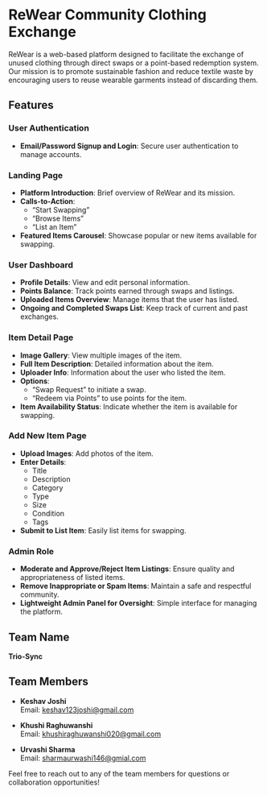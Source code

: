 # ReWear Community Clothing Exchange

ReWear is a web-based platform designed to facilitate the exchange of unused clothing through direct swaps or a point-based redemption system. Our mission is to promote sustainable fashion and reduce textile waste by encouraging users to reuse wearable garments instead of discarding them.

## Features

### User Authentication
- **Email/Password Signup and Login**: Secure user authentication to manage accounts.

### Landing Page
- **Platform Introduction**: Brief overview of ReWear and its mission.
- **Calls-to-Action**: 
  - “Start Swapping”
  - “Browse Items”
  - “List an Item”
- **Featured Items Carousel**: Showcase popular or new items available for swapping.

### User Dashboard
- **Profile Details**: View and edit personal information.
- **Points Balance**: Track points earned through swaps and listings.
- **Uploaded Items Overview**: Manage items that the user has listed.
- **Ongoing and Completed Swaps List**: Keep track of current and past exchanges.

### Item Detail Page
- **Image Gallery**: View multiple images of the item.
- **Full Item Description**: Detailed information about the item.
- **Uploader Info**: Information about the user who listed the item.
- **Options**: 
  - “Swap Request” to initiate a swap.
  - “Redeem via Points” to use points for the item.
- **Item Availability Status**: Indicate whether the item is available for swapping.

### Add New Item Page
- **Upload Images**: Add photos of the item.
- **Enter Details**: 
  - Title
  - Description
  - Category
  - Type
  - Size
  - Condition
  - Tags
- **Submit to List Item**: Easily list items for swapping.

### Admin Role
- **Moderate and Approve/Reject Item Listings**: Ensure quality and appropriateness of listed items.
- **Remove Inappropriate or Spam Items**: Maintain a safe and respectful community.
- **Lightweight Admin Panel for Oversight**: Simple interface for managing the platform.

## Team Name

**Trio-Sync**

## Team Members

- **Keshav Joshi**  
  Email: keshav123joshi@gmail.com

- **Khushi Raghuwanshi**  
  Email: khushiraghuwanshi020@gmail.com

- **Urvashi Sharma**  
  Email: sharmaurwashi146@gmial.com

Feel free to reach out to any of the team members for questions or collaboration opportunities!
